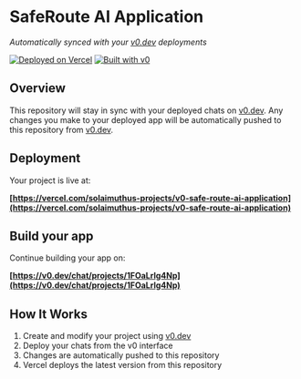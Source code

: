 # SafeRoute AI Application

*Automatically synced with your [v0.dev](https://v0.dev) deployments*

[![Deployed on Vercel](https://img.shields.io/badge/Deployed%20on-Vercel-black?style=for-the-badge&logo=vercel)](https://vercel.com/solaimuthus-projects/v0-safe-route-ai-application)
[![Built with v0](https://img.shields.io/badge/Built%20with-v0.dev-black?style=for-the-badge)](https://v0.dev/chat/projects/1FOaLrlg4Np)

## Overview

This repository will stay in sync with your deployed chats on [v0.dev](https://v0.dev).
Any changes you make to your deployed app will be automatically pushed to this repository from [v0.dev](https://v0.dev).

## Deployment

Your project is live at:

**[https://vercel.com/solaimuthus-projects/v0-safe-route-ai-application](https://vercel.com/solaimuthus-projects/v0-safe-route-ai-application)**

## Build your app

Continue building your app on:

**[https://v0.dev/chat/projects/1FOaLrlg4Np](https://v0.dev/chat/projects/1FOaLrlg4Np)**

## How It Works

1. Create and modify your project using [v0.dev](https://v0.dev)
2. Deploy your chats from the v0 interface
3. Changes are automatically pushed to this repository
4. Vercel deploys the latest version from this repository